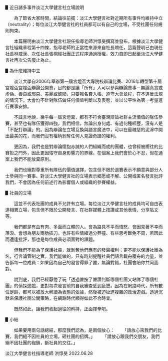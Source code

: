 ▋近日諸多事件淡江大學健言社立場說明

　　為了節省大家時間，結論往前擺：淡江大學健言社對近期所有事件均維持中立（neutrality）；每位淡江大學健言社的社員都可以有自己的立場，不受社團任何規則拘束。

　　本篇聲明由淡江大學健言社現任指導老師洪惇旻撰寫並發布，根據淡江大學健言社組織章程第十四條，指導老師的正當性來源來自社長聘任，這篇聲明已由現任社長林威漢、次任社長張栩經社團正式程序通過授權，效力自即日起至淡江大學健言社再次公告廢止為止。

▋為什麼維持中立

　　淡江大學自2006年舉辦第一屆宮燈盃大專院校辯論比賽、2016年轉型第十屆宮燈盃宮燈盃辯論公開賽，目的都是讓「所有」人可以參與辯論賽事－無論真實或虛偽、善良或邪惡、美麗或醜陋，只要報名費入帳、遵守大會章程，在不違反法規的情況下，大會均不針對隊伍做任何價值判斷以及表態，並以公平性為第一考量進行賽事安排。

　　不諱言地說，幾乎每一屆宮燈盃，都有不符合臺灣辯論社群主流價值的隊伍參賽，甚至也有隊伍獲得四強。我們相信，無論出身何處、有過何種經歷，沒有人是「不配打辯論」的。因為辯論在立場互換與語言魔法中，可以在最醜惡的泥濘中開出最美的花，而我們沒有權柄剝奪任何人見證奇蹟的權利。 

　　更因為，我們也是對辯論懷抱赤誠的人們組織而成的團體，也曾經被嚮往的比賽拒之門外，因此更因恪守自身影響力的界線，在個案上我們會於心不忍，但在通案上我們不能放棄原則。

　　我們也絕對尊重所有隊伍的價值選擇，包含但不限於退賽表示不願意與部分人士參與同一賽事、對淡江大學健言社的立場表示鄉愿或不解、公開或匿名發言批評我們，不會因為任何前述行為影響個人或組織的參賽權益。

▋社員的立場

　　這並不代表社團的成員不允許有立場。每位淡江大學健言社的成員均可自由表達相異立場，包含但不限於公開發言、在社群媒體上按讚或其他表情、分享貼文等。

　　我們都是有血有肉、多面而立體的人。會為路見不平而憤怒、會因見著不幸而落淚、會想為朋友兩肋插刀。也許有些情緒過分莽撞、有些思考難免不周，若因此而遭逢批評，那也是每位成員必須面對的課題。

　　但我們不能為了保護社員，就剝奪他們應有的發聲權利；更不能以保護社團為名，行言論管制之實。我們能做的，只有時刻提醒社員們語言載舟覆舟的力量，並告訴每一位成員：如果因為自己的發言得罪了誰，無論對錯，社團會陪你共同面對。

　　說到底，我們已經厭倦了玩「透過誰按了誰讚判斷哪個社團又站隊了哪個社團」的偵探遊戲，更對每次發言前的自我審查感到疲憊。因為在網路時代，所有數位足跡，都可以被放大解讀為表態的依據，然後被迫扯進複雜的政治遊戲。透過沉默來保護社團公關策略，在網路時代顯得如此不合時宜。

　　既然如此，讓我們收起過往的矜持，正面揮拳吧。

▋小結

　　如果要用兩句話總結，那麼我們認為，是兩個放心：
　　「請放心來我們的比賽，我們絕不因社員的立場，砸社團的招牌。」
　　「請放心跟我們交朋友，我們絕不因社團的枷鎖，斷社員的交往。」

淡江大學健言社指導老師 洪惇旻
2022.06.28